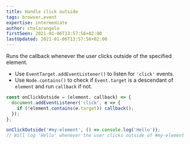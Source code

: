 ```yaml
---
title: Handle click outside
tags: browser,event
expertise: intermediate
author: chalarangelo
firstSeen: 2021-01-06T13:57:56+02:00
lastUpdated: 2021-01-06T13:57:56+02:00
---
```


Runs the callback whenever the user clicks outside of the specified element.

- Use `EventTarget.addEventListener()` to listen for `'click'` events.
- Use `Node.contains()` to check if `Event.target` is a descendant of `element` and run `callback` if not.

```js
const onClickOutside = (element, callback) => {
  document.addEventListener('click', e => {
    if (!element.contains(e.target)) callback();
  });
};
```

```js
onClickOutside('#my-element', () => console.log('Hello'));
// Will log 'Hello' whenever the user clicks outside of #my-element
```
